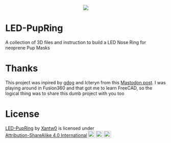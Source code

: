 <p align="center"> 
<img src="images/header.gif"> 
</p>

# LED-PupRing
A collection of 3D files and instruction to build a LED Nose Ring for neoprene Pup Masks

# Thanks
This project was inpired by [gdog](https://woof.group/@gdog) and Icteryn from this [Mastodon post](https://woof.group/@gdog/111154452751612377). I was playing around in Fusion360 and that got me to learn FreeCAD, so the logical thing was to share this dumb project with you too

# License
  <p xmlns:cc="http://creativecommons.org/ns#" xmlns:dct="http://purl.org/dc/terms/"><a property="dct:title" rel="cc:attributionURL" href="https://github.com/Xantw0/LED-PupRing">LED-PupRing</a> by <a rel="cc:attributionURL dct:creator" property="cc:attributionName" href="https://xantw0.link">Xantw0</a> is licensed under <a href="http://creativecommons.org/licenses/by-sa/4.0/?ref=chooser-v1" target="_blank" rel="license noopener noreferrer" style="display:inline-block;">Attribution-ShareAlike 4.0 International<img style="height:22px!important;margin-left:3px;vertical-align:text-bottom;" src="https://mirrors.creativecommons.org/presskit/icons/cc.svg?ref=chooser-v1"><img style="height:22px!important;margin-left:3px;vertical-align:text-bottom;" src="https://mirrors.creativecommons.org/presskit/icons/by.svg?ref=chooser-v1"><img style="height:22px!important;margin-left:3px;vertical-align:text-bottom;" src="https://mirrors.creativecommons.org/presskit/icons/sa.svg?ref=chooser-v1"></a></p> 
